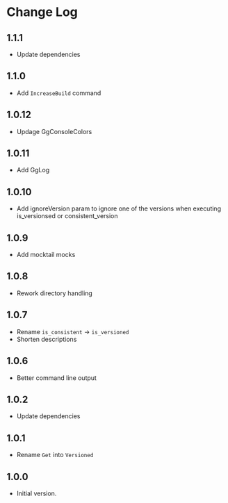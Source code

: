 # Change Log

## 1.1.1

- Update dependencies

## 1.1.0

- Add `IncreaseBuild` command

## 1.0.12

- Updage GgConsoleColors

## 1.0.11

- Add GgLog

## 1.0.10

- Add ignoreVersion param to ignore one of the versions when executing
  is_versionsed or consistent_version

## 1.0.9

- Add mocktail mocks

## 1.0.8

- Rework directory handling

## 1.0.7

- Rename `is_consistent` -> `is_versioned`
- Shorten descriptions

## 1.0.6

- Better command line output

## 1.0.2

- Update dependencies

## 1.0.1

- Rename `Get` into `Versioned`

## 1.0.0

- Initial version.
